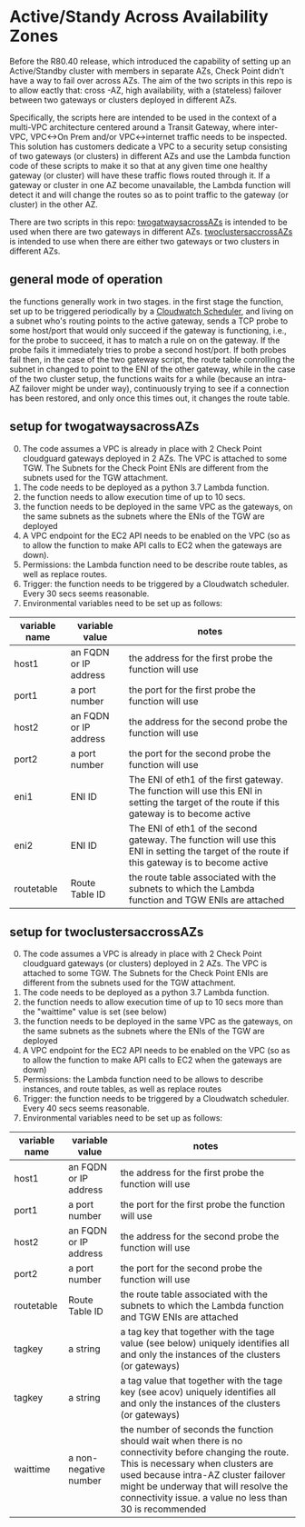 # Active/Standy Across Availability Zones
Before the R80.40 release, which introduced the capability of setting up an Active/Standby cluster with members in separate AZs, Check Point didn't have a way to fail over across AZs. The aim of the two scripts in this repo is to allow eactly that:  cross -AZ, high availability,  with a (stateless) failover between two gateways or clusters deployed in different AZs. 

Specifically, the scripts here are intended to be used in the context of a multi-VPC architecture centered around a Transit Gateway, where inter-VPC, VPC<->On Prem and/or VPC<->internet traffic needs to be inspected. This solution has customers dedicate a VPC to a security setup consisting of two gateways (or clusters) in different AZs and use the Lambda function code of these scripts to make it so that at any given time one healthy gateway (or cluster) will have these traffic flows routed through it. If a gateway or cluster in one AZ become unavailable, the Lambda function will detect it and will change the routes so as to point traffic to the gateway (or cluster) in the other AZ.

There are two scripts in this repo:
[twogatwaysacrossAZs](/twogatwaysacrossAZs.py) is intended to be used when there are two gateways in different AZs.
[twoclustersaccrossAZs](/twoclustersaccrossAZs.py) is intended to use when there are either two gateways or two clusters in different AZs.

## general mode of operation
the functions generally work in two stages. in the first stage the function, set up to be triggered periodically by a [Cloudwatch Scheduler](https://docs.aws.amazon.com/AmazonCloudWatch/latest/events/RunLambdaSchedule.html), and living on a subnet who's routing points to the active gateway, sends a TCP probe to some host/port that would only succeed if the gateway is functioning, i.e., for the probe to succeed, it has to match a rule on on the gateway. If the probe fails it immediately tries to probe a second host/port. If both probes fail then, in the case of the two gateway script, the route table conrolling the subnet in changed to point to the ENI of the other gateway, while in the case of the two cluster setup, the functions waits for a while (because an intra-AZ failover might be under way), continuously trying to see if a connection has been restored, and only once this times out, it changes the route table.

## setup for twogatwaysacrossAZs
0) The code assumes a VPC is already in place with 2 Check Point cloudguard gateways deployed in 2 AZs. The VPC is attached to some TGW. The Subnets for the Check Point ENIs are different from the subnets used for the TGW attachment.
1) The code needs to be deployed as a python 3.7 Lambda function. 
2) the function needs to allow execution time of up to 10 secs. 
3) the function needs to be deployed in the same VPC as the gateways, on the same subnets as the subnets where the ENIs of the TGW are deployed 
4) A VPC endpoint for the EC2 API needs to be enabled on the VPC (so as to allow the function to make API calls to EC2 when the gateways are down).
5) Permissions: the Lambda function need to be describe route tables, as well as replace routes.
6) Trigger: the function needs to be triggered by a Cloudwatch scheduler. Every 30 secs seems reasonable. 
7) Environmental variables need to be set up as follows:

|variable name|variable value|notes|
|---|---|---|
|host1| an FQDN or IP address| the address for the first probe the function will use| 
|port1| a port number| the port for the first probe the function will use|
|host2| an FQDN or IP address| the address for the second probe the function will use| 
|port2| a port number| the port for the second probe the function will use|
|eni1|  ENI ID | The ENI of eth1 of the first gateway. The function will use this ENI in setting the target of the route if this gateway is to become active|
|eni2| ENI ID |  The ENI of eth1 of the second gateway. The function will use this ENI in setting the target of the route if this gateway is to become active|
|routetable| Route Table ID| the route table associated with the subnets to which the Lambda function and TGW ENIs are attached|

## setup for twoclustersaccrossAZs
0) The code assumes a VPC is already in place with 2 Check Point cloudguard gateways (or clusters) deployed in 2 AZs. The VPC is attached to some TGW. The Subnets for the Check Point ENIs are different from the subnets used for the TGW attachment.
1) The code needs to be deployed as a python 3.7 Lambda function. 
2) the function needs to allow execution time of up to 10 secs more than the "waittime" value is set (see below) 
3) the function needs to be deployed in the same VPC as the gateways, on the same subnets as the subnets where the ENIs of the TGW are deployed 
4) A VPC endpoint for the EC2 API needs to be enabled on the VPC (so as to allow the function to make API calls to EC2 when the gateways are down)
5) Permissions: the Lambda function need to be allows to describe instances, and route tables, as well as replace routes
6) Trigger: the function needs to be triggered by a Cloudwatch scheduler. Every 40 secs seems reasonable. 
7) Environmental variables need to be set up as follows:

|variable name|variable value|notes|
|---|---|---|
|host1| an FQDN or IP address| the address for the first probe the function will use| 
|port1| a port number| the port for the first probe the function will use|
|host2| an FQDN or IP address| the address for the second probe the function will use| 
|port2| a port number| the port for the second probe the function will use|
|routetable| Route Table ID| the route table associated with the subnets to which the Lambda function and TGW ENIs are attached|
|tagkey| a string| a tag key that together with the tage value (see below) uniquely identifies all and only the instances of the clusters (or gateways)|
|tagkey| a string| a tag value that together with the tage key (see acov) uniquely identifies all and only the instances of the clusters (or gateways)|
|waittime| a non-negative number| the number of seconds the function should wait when there is no connectivity before changing the route. This is necessary when clusters are used because intra-AZ cluster failover might be underway that will resolve the connectivity issue. a value no less than 30 is recommended|